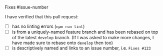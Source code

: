 Fixes #issue-number

I have verified that this pull request:

* [ ] has no linting errors (`npm run lint`)
* [ ] is from a uniquely-named feature branch and has been rebased on top of the latest `develop` branch. (If I was asked to make more changes, I have made sure to rebase onto `develop` then too)
* [ ] is descriptively named and links to an issue number, i.e. `Fixes #123`
